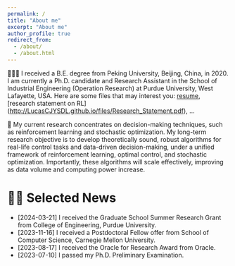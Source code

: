 ```yaml
---
permalink: /
title: "About me"
excerpt: "About me"
author_profile: true
redirect_from: 
  - /about/
  - /about.html
---
```


👨🏻‍🔬 I received a B.E. degree from Peking University, Beijing, China, in 2020. I am currently a Ph.D. candidate and Research Assistant in the School of Industrial Engineering (Operation Research) at Purdue University, West Lafayette, USA. Here are some files that may interest you: [resume](http://LucasCJYSDL.github.io/files/Resume.pdf), [research statement on RL] (http://LucasCJYSDL.github.io/files/Research_Statement.pdf), ...

🤖 My current research concentrates on decision-making techniques, such as reinforcement learning and stochastic optimization. My long-term research objective is to develop theoretically sound, robust algorithms for real-life control tasks and data-driven decision-making, under a unified framework of reinforcement learning, optimal control, and stochastic optimization. Importantly, these algorithms will scale effectively, improving as data volume and computing power increase.

# 👋🏼 Selected News

- [2024-03-21] I received the Graduate School Summer Research Grant from College of Engineering, Purdue University.
- [2023-11-16] I received a Postdoctoral Fellow offer from School of Computer Science, Carnegie Mellon University.
- [2023-08-17] I received the Oracle for Research Award from Oracle.
- [2023-07-10] I passed my Ph.D. Preliminary Examination. 

